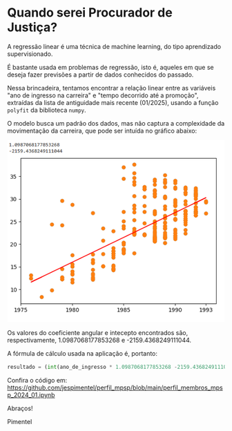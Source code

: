 # Quando serei Procurador de Justiça?

A regressão linear é uma técnica de machine learning, do tipo aprendizado supervisionado.

É bastante usada em problemas de regressão, isto é, aqueles em que se deseja fazer previsões a partir de dados conhecidos do passado.

Nessa brincadeira, tentamos encontrar a relação linear entre as variáveis "ano de ingresso na carreira" e "tempo decorrido até a promoção", extraídas da lista de antiguidade mais recente (01/2025), usando a função `polyfit` da biblioteca `numpy`.

O modelo busca um padrão dos dados, mas não captura a complexidade da movimentação da carreira, que pode ser intuída no gráfico abaixo:

![Ingresso x Tempo até a promoção](img\plot_tempo_promoção.png)

Os valores do coeficiente angular e intecepto encontrados são, respectivamente, 1.0987068177853268 e -2159.4368249111044.

A fórmula de cálculo usada na aplicação é, portanto:

```python 
resultado = (int(ano_de_ingresso * 1.0987068177853268 -2159.4368249111044 + ano_de_ingresso))
```

Confira o código em: https://github.com/jespimentel/perfil_mpsp/blob/main/perfil_membros_mpsp_2024_01.ipynb


Abraços!

Pimentel